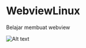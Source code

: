# WebviewLinux
Belajar membuat webview

![Alt text](http://img4.imagetitan.com/img4/dtLBZ7wC2JhbFVj/15/15_screenshot_2017-04-18-09-54-01.png?raw=true "Title")
